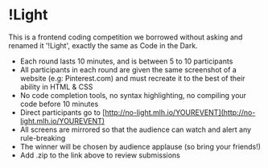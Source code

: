 # !Light

This is a frontend coding competition we borrowed without asking and renamed it '!Light', exactly the same as Code in the Dark.   


* Each round lasts 10 minutes, and is between 5 to 10 participants
* All participants in each round are given the same screenshot of a website \(e.g: Pinterest.com\) and must recreate it to the best of their ability in HTML & CSS
* No code completion tools, no syntax highlighting, no compiling your code before 10 minutes
* Direct participants go to [http://no-light.mlh.io/YOUREVENT](http://no-light.mlh.io/YOUREVENT)
* All screens are mirrored so that the audience can watch and alert any rule-breaking
* The winner will be chosen by audience applause \(so bring your friends!\)
* Add .zip to the link above to review submissions

